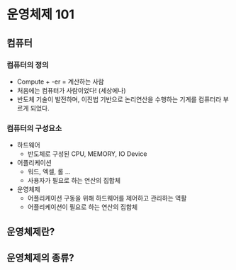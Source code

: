 # 운영체제 101

## 컴퓨터
### 컴퓨터의 정의
- Compute + -er = 계산하는 사람
- 처음에는 컴퓨터가 사람이었다! (세상에나)
- 반도체 기술이 발전하며, 이진법 기반으로 논리연산을 수행하는 기계를 컴퓨터라 부르게 되었다.

### 컴퓨터의 구성요소
- 하드웨어
  - 반도체로 구성된 CPU, MEMORY, IO Device
- 어플리케이션
  - 워드, 엑셀, 롤 ...
  - 사용자가 필요로 하는 연산의 집합체
- 운영체제
  - 어플리케이션 구동을 위해 하드웨어를 제어하고 관리하는 역활
  - 어플리케이션이 필요로 하는 연산의 집합체


## 운영체제란?

## 운영체제의 종류?
